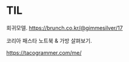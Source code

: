 # TIL


회귀모델.
https://brunch.co.kr/@gimmesilver/17



코리아 패스타
노트북 & 가방 살펴보기.


https://tacogrammer.com/me/